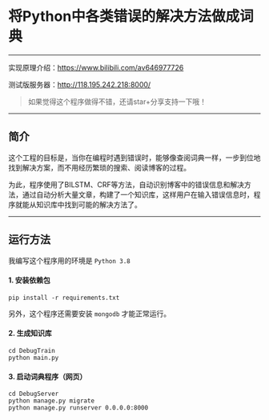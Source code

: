 # 将Python中各类错误的解决方法做成词典

---

实现原理介绍：<https://www.bilibili.com/av646977726>

测试版服务器：<http://118.195.242.218:8000/>

>
> 如果觉得这个程序做得不错，还请star+分享支持一下哦！
>

---

## 简介

这个工程的目标是，当你在编程时遇到错误时，能够像查阅词典一样，一步到位地找到解决方案，而不用经历繁琐的搜索、阅读博客的过程。

为此，程序使用了BILSTM、CRF等方法，自动识别博客中的错误信息和解决方法，通过自动分析大量文章，构建了一个知识库，这样用户在输入错误信息时，程序就能从知识库中找到可能的解决方法了。

---

## 运行方法

我编写这个程序用的环境是 `Python 3.8`

#### 1. 安装依赖包

`pip install -r requirements.txt`

另外，这个程序还需要安装 `mongodb` 才能正常运行。

#### 2. 生成知识库

```
cd DebugTrain
python main.py
```

#### 3. 启动词典程序（网页）

```
cd DebugServer
python manage.py migrate
python manage.py runserver 0.0.0.0:8000
```
